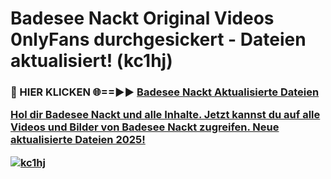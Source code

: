# Badesee Nackt Original Videos 0nlyFans durchgesickert - Dateien aktualisiert! (kc1hj)

<h3>🔴 HIER KLICKEN 🌐==►► <a href="https://tinyurl.com/h6vf6nb8" rel="nofollow">Badesee Nackt Aktualisierte Dateien

Hol dir Badesee Nackt und alle Inhalte. Jetzt kannst du auf alle Videos und Bilder von Badesee Nackt zugreifen. Neue aktualisierte Dateien 2025!

[![kc1hj](https://i.imgur.com/sD4kR3V.gif)](https://tinyurl.com/h6vf6nb8)
